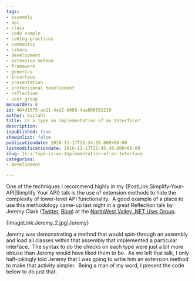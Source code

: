 ```yaml
---
tags:
- assembly
- api
- class
- code sample
- coding-practices
- community
- csharp
- development
- extension method
- framework
- generics
- interface
- presentation
- professional development
- reflection
- user group
menuorder: 0
id: 464d1675-ae11-4ad2-b088-4aa806582210
author: bsstahl
title: Is a Type an Implementation of an Interface?
description: 
ispublished: true
showinlist: false
publicationdate: 2016-11-17T21:34:16.000+00:00
lastmodificationdate: 2016-11-17T21:45:48.000+00:00
slug: Is-a-Type-is-an-Implementation-of-an-Interface
categories:
- Development

---
```

One of the techniques I recommend highly in my {PostLink:Simplify-Your-API|Simplify Your API} talk is the use of extension methods to hide the complexity of lower-level API functionality.  A good example of a place to use this methodology came-up last night in a great Reflection talk by Jeremy Clark ([Twitter](https://twitter.com/jeremybytes), [Blog](https://jeremybytes.blogspot.com/)) at the [NorthWest Valley .NET User Group](http://www.nwvdnug.org).

{ImageLink:Jeremy_2.jpg|Jeremy}

Jeremy was demonstrating a method that would spin-through an assembly and load all classes within that assembly that implemented a particular interface.  The syntax to do the checks on each type were just a bit more obtuse than Jeremy would have liked them to be.  As we left that talk, I only half-jokingly told Jeremy that I was going to write him an extension method to make that activity simpler.  Being a man of my word, I present the code below to do just that.

<script src="https://gist.github.com/anonymous/7ccef188bff40f89f5cf62e20d998d04.js"></script>
